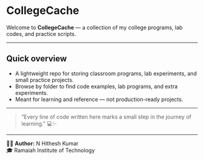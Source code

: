 # CollegeCache

Welcome to **CollegeCache** — a collection of my college programs, lab codes, and practice scripts.  

---

## Quick overview

- A lightweight repo for storing classroom programs, lab experiments, and small practice projects.
- Browse by folder to find code examples, lab programs, and extra experiments.
- Meant for learning and reference — not production-ready projects.

---

> “Every line of code written here marks a small step in the journey of learning.” 💻✨  

---

🧑‍💻 **Author:** N Hithesh Kumar  
🎓 Ramaiah Institute of Technology  
